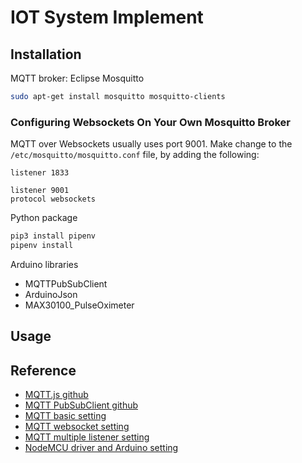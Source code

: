 # IOT System Implement

## Installation

MQTT broker: Eclipse Mosquitto

```bash
sudo apt-get install mosquitto mosquitto-clients
```

### Configuring Websockets On Your Own Mosquitto Broker

MQTT over Websockets usually uses port 9001. Make change to the `/etc/mosquitto/mosquitto.conf` file, by adding the following:

```
listener 1833

listener 9001
protocol websockets
```

Python package

```bash
pip3 install pipenv
pipenv install
```

Arduino libraries

- MQTTPubSubClient
- ArduinoJson
- MAX30100_PulseOximeter

## Usage


## Reference

- [MQTT.js github](https://github.com/mqttjs/MQTT.js)
- [MQTT PubSubClient github](https://github.com/hideakitai/MQTTPubSubClient)
- [MQTT basic setting](https://blog.gtwang.org/iot/raspberry-pi/raspberry-pi-mosquitto-mqtt-broker-iot-integration/)
- [MQTT websocket setting](http://www.steves-internet-guide.com/mqtt-websockets/)
- [MQTT multiple listener setting](http://www.steves-internet-guide.com/mossquitto-conf-file/)
- [NodeMCU driver and Arduino setting](https://sites.google.com/site/arduinochutiyan/home/nodemcu/arduino-%E7%92%B0%E5%A2%83%E5%BB%BA%E7%BD%AE-%E5%AE%89%E8%A3%9Desp8266%E9%96%8B%E7%99%BC%E6%9D%BF?authuser=0)
